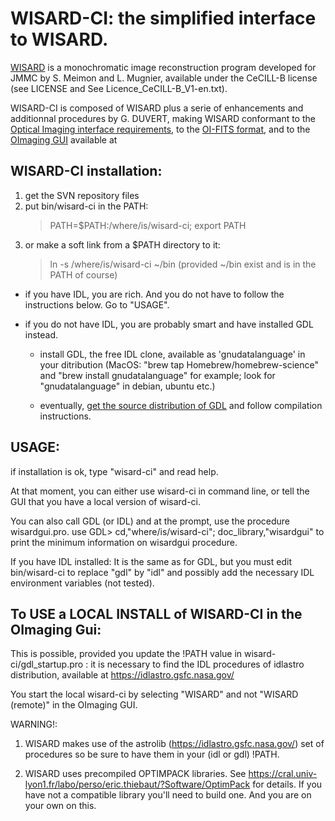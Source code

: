 WISARD-CI: the simplified interface to WISARD.
==============================================

[WISARD](http://www.mariotti.fr/doc/approved/JMMC-MAN-2500-0001.pdf) is a monochromatic image reconstruction program
developed for JMMC by S. Meimon and L. Mugnier, available under the
CeCILL-B license (see LICENSE and See Licence_CeCILL-B_V1-en.txt).

WISARD-CI is composed of WISARD plus a serie of enhancements and
additionnal procedures by G. DUVERT, making WISARD conformant to the
[Optical Imaging interface requirements](https://github.com/emmt/OI-Imaging-JRA/raw/master/doc/interface/OI-Interface.pdf),
to the [OI-FITS format](https://arxiv.org/abs/1510.04556), and to the [OImaging GUI](https://www.jmmc.fr/english/tools/data-analysis/oimaging/) available at
[](https://www.jmmc.fr/english/tools/data-analysis/oimaging/)

WISARD-CI installation: 
-----------------------

1. get the SVN repository files
2. put bin/wisard-ci in the PATH:
      > PATH=$PATH:/where/is/wisard-ci; export PATH 
3. or make a soft link from a $PATH directory to it: 
      > ln -s /where/is/wisard-ci ~/bin
   (provided ~/bin exist and is in the PATH of course)

- if you have IDL, you are rich. And you do not have to follow the instructions below. Go to "USAGE".

- if you do not have IDL, you are probably smart and have installed GDL instead.

  - install GDL, the free IDL clone, available as 'gnudatalanguage' in
  your ditribution (MacOS: "brew tap Homebrew/homebrew-science" and
  "brew install gnudatalanguage" for example; look for
  "gnudatalanguage" in debian, ubuntu etc.)

  - eventually, [get the source distribution of GDL](https://github.com/gnudatalanguage/gdl) and follow
  compilation instructions.

USAGE:
-------

if installation is ok, type "wisard-ci" and read help.

At that moment, you can either use wisard-ci in command line, or tell
the GUI that you have a local version of wisard-ci.

You can also call GDL (or IDL) and at the prompt, use the procedure wisardgui.pro.
use 
GDL> cd,"where/is/wisard-ci"; doc_library,"wisardgui" 
to print the minimum information on wisardgui procedure.

If you have IDL installed: It is the same as for GDL, but you must
edit bin/wisard-ci to replace "gdl" by "idl" and possibly add the
necessary IDL environment variables (not tested).

To USE a LOCAL INSTALL of WISARD-CI in the OImaging Gui:
--------------------------------------------------------

This is possible, provided you update the !PATH value in
wisard-ci/gdl_startup.pro : it is necessary to find the IDL procedures
of idlastro distribution, available at https://idlastro.gsfc.nasa.gov/

You start the local wisard-ci by selecting "WISARD" and not "WISARD (remote)" in the OImaging GUI.  


WARNING!: 

1) WISARD makes use of the astrolib (https://idlastro.gsfc.nasa.gov/)
set of procedures so be sure to have them in your (idl or gdl) !PATH.


2) WISARD uses precompiled OPTIMPACK libraries. See
https://cral.univ-lyon1.fr/labo/perso/eric.thiebaut/?Software/OptimPack
for details. If you have not a compatible library you'll need to build
one. And you are on your own on this.

